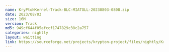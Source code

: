 ```yaml
---
name: KryPtoNKernel-Track-BLC-MIATOLL-20230803-0808.zip
date: 2023/08/03
size: 16M
version: Track
md5: 949cf644f05afccf1747829c38c2a757
categories: nightly
layout: waitting
link: https://sourceforge.net/projects/krypton-project/files/nightly/KryPtoNKernel-Track-BLC-MIATOLL-20230803-0808.zip
---
```

